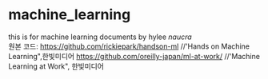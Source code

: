 # machine_learning
this is for machine learning documents by hylee _naucra_\
원본 코드: 
https://github.com/rickiepark/handson-ml     //'Hands on Machine Learning",한빛미디어
https://github.com/oreilly-japan/ml-at-work/ //'Machine Learning at Work", 한빛미디어

